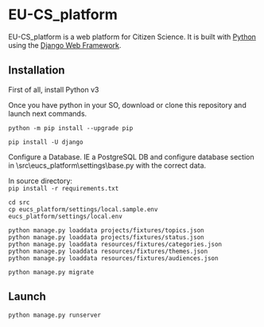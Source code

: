 

# EU-CS_platform

EU-CS_platform is a web platform for Citizen Science. It is built with [Python][0] using the [Django Web Framework][1].


## Installation
First of all, install Python v3 <br/>

Once you have python in your SO, download or clone this repository and launch next commands.<br/>
```
python -m pip install --upgrade pip
```
```
pip install -U django
```

Configure a Database. IE a PostgreSQL DB and configure database section in \src\eucs_platform\settings\base.py with the correct data.

In source directory: <br/>
    ```
    pip install -r requirements.txt
    ```
```
cd src
cp eucs_platform/settings/local.sample.env eucs_platform/settings/local.env
```
```
python manage.py loaddata projects/fixtures/topics.json
python manage.py loaddata projects/fixtures/status.json
python manage.py loaddata resources/fixtures/categories.json
python manage.py loaddata resources/fixtures/themes.json
python manage.py loaddata resources/fixtures/audiences.json
```

```
python manage.py migrate
```

## Launch
```
python manage.py runserver
```



[0]: https://www.python.org/
[1]: https://www.djangoproject.com/
